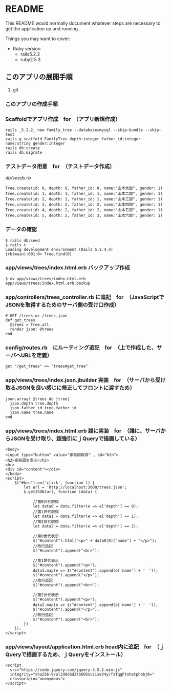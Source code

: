 # README

This README would normally document whatever steps are necessary to get the
application up and running.

Things you may want to cover:

* Ruby version
  - rails5.2.2
  - ruby2.5.3

## このアプリの展開手順
1. git


### このアプリの作成手順

### Scaffoldでアプリ作成　for　（アプリ新規作成）
```
rails _5.2.2_ new family_tree --database=mysql --skip-bundle --skip-test
rails g scaffold FamilyTree depth:integer father_id:integer name:string gender:integer
rails db:create
rails db:migrate
```

### テストデータ用意　for　（テストデータ作成）
*db/seeds.rb*
```
Tree.create(id: 0, depth: 0, father_id: 0, name:"山本太郎", gender: 1)
Tree.create(id: 1, depth: 1, father_id: 1, name:"山本二郎", gender: 1)
Tree.create(id: 2, depth: 1, father_id: 1, name:"山本三郎", gender: 1)
Tree.create(id: 3, depth: 2, father_id: 2, name:"山本四郎", gender: 1)
Tree.create(id: 4, depth: 2, father_id: 2, name:"山本五郎", gender: 1)
Tree.create(id: 5, depth: 2, father_id: 3, name:"山本六郎", gender: 1)
```
  
### データの確認
```
$ rails db:seed
$ rails c
Loading development environment (Rails 5.2.4.4)
irb(main):001:0> Tree.find(0)
```

### app/views/trees/index.html.erb バックアップ作成
```
$ mv app/views/trees/index.html.erb app/views/trees/index.html.erb.backup
```

### app/controllers/trees_controller.rb に追記　for　（JavaScriptでJSONを取得するためのサーバ側の受け口作成）
```
# GET /trees or /trees.json
def get_trees
  @trees = Tree.all
  render json: @trees
end
```

### config/routes.rb　にルーティング追記　for　（上で作成した、サーバへURLを定義）
```
get "/get_trees" => "trees#get_tree"

```

### app/views/trees/index.json.jbuilder 実装　for　（サーバから受け取るJSONを良い感じに修正してフロントに渡すため）
```
json.array! @trees do |tree|
  json.depth tree.depth
  json.father_id tree.father_id
  json.name tree.name
end
```

### app/views/trees/index.html.erb 雑に実装　for　（雑に、サーバからJSONを受け取り、超強引にｊQueryで描画している）
```
<body>
<input type="button" value="家系図取得" , id="btn">
<h2>家系図を表示</h2>
<hr>
<div id="content"></div>
</body>
<script>
    $("#btn").on('click', function () {
        let url = 'http://localhost:3000/trees.json';
        $.getJSON(url, function (data) {

            //第0世代取得
            let data0 = data.filter(e => e['depth'] == 0);
            //第1世代取得
            let data1 = data.filter(e => e['depth'] == 1);
            //第2世代取得
            let data2 = data.filter(e => e['depth'] == 2);

            //第0世代表示
            $("#content").html("<p>" + data0[0]['name'] + "</p>");
            //改行追記
            $("#content").append("<br>");

            //第1世代表示
            $("#content").append("<p>");
            data1.map(e => $("#content").append(e['name'] + '　'));
            $("#content").append("</p>");
            //改行追記
            $("#content").append("<br>");

            //第2世代表示
            $("#content").append("<p>");
            data2.map(e => $("#content").append(e['name'] + '　'));
            $("#content").append("</p>");
            //改行追記
            $("#content").append("<br>");
        })
    });
</script>
```

### app/views/layout/application.html.erb head内に追記　for　（ｊQueryで描画するため、ｊQueryをインストール）
```
<script
  src="https://code.jquery.com/jquery-3.5.1.min.js"
  integrity="sha256-9/aliU8dGd2tb6OSsuzixeV4y/faTqgFtohetphbbj0="
  crossorigin="anonymous">
</script>

```
